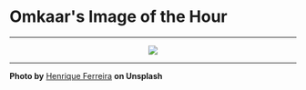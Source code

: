# Omkaar's Image of the Hour

---

<div align="center">

<a href="https://unsplash.com/photos/a-peaceful-sunset-over-the-calming-ocean-lneox9o1MjU">
  <img src="https://images.unsplash.com/photo-1745874864678-f464940bb513?crop=entropy&cs=tinysrgb&fit=max&fm=jpg&ixid=M3w3NjA2Nzh8MHwxfHJhbmRvbXx8fHx8fHx8fDE3NTE2OTUyMDB8&ixlib=rb-4.1.0&q=80&w=1080" style="max-width:100%; height:auto;">
</a>



</div>

---

**Photo by** [Henrique Ferreira](https://unsplash.com/@rickpsd) **on Unsplash**
